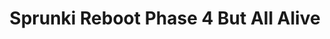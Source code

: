 ---
slug: sprunki-reboot-phase-4-but-all-alive-2371
title: Sprunki Reboot Phase 4 But All Alive
description: "Sprunki Reboot Phase 4 But All Alive is an exciting online game. Play for free directly in your browser!"
icon: /images/popular_mods/Sprunki Reboot Phase 4 But All Alive.png
url: https://wowtbc.net/sprunkin/reboot-phase4-all-alive/index.html
previewImage: /images/popular_mods/Sprunki Reboot Phase 4 But All Alive.png
type: popular mods

# SEO配置
seo:
  title: "Sprunki Reboot Phase 4 But All Alive - Play Free Online Game | Fun Browser Games"
  description: "Sprunki Reboot Phase 4 But All Alive - Play this fun online game for free in your browser. No download required!"
  ogImage: "/images/popular_mods/Sprunki Reboot Phase 4 But All Alive.png"
  keywords: "sprunki-reboot-phase-4-but-all-alive-2371, online game, browser game, free game, popular mods game, play online"

videoUrls:
  - https://www.youtube.com/embed/example1
  - https://www.youtube.com/embed/example2

whyPlay:
  title: "Why Play Sprunki Reboot Phase 4 But All Alive?"
  items:
    - "Immersive Gameplay: Sprunki Reboot Phase 4 But All Alive offers an engaging and immersive gaming experience that will keep you entertained for hours"
    - "Challenging Levels: Test your skills with increasingly difficult challenges and obstacles"
    - "Beautiful Graphics: Enjoy stunning visuals and smooth animations that bring the game world to life"
    - "Regular Updates: New content and features are added regularly to keep the game fresh and exciting"
    - "Free to Play: Experience all the fun without spending a penny"
    - "Community Features: Connect with other players, share strategies, and compete for high scores"
    - "Cross-Platform: Play on any device with a web browser, no downloads required"

features:
  title: "Key Features of Sprunki Reboot Phase 4 But All Alive"
  image: "/images/popular_mods/Sprunki Reboot Phase 4 But All Alive.png"
  items:
    - "Intuitive Controls: Easy to learn controls make Sprunki Reboot Phase 4 But All Alive accessible for players of all skill levels"
    - "Multiple Game Modes: Enjoy various gameplay options that provide different challenges and experiences"
    - "Character Customization: Personalize your gaming experience with unique characters and items"
    - "Achievement System: Complete special tasks to earn rewards and recognition"
    - "Leaderboards: Compete with players worldwide and see who can achieve the highest scores"

characteristics:
  title: "Game Characteristics"
  image: "/images/popular_mods/Sprunki Reboot Phase 4 But All Alive.png"
  items:
    - "Genre: Popular mods game with elements of strategy and skill"
    - "Difficulty: Suitable for both casual gamers and those seeking a challenge"
    - "Play Time: Quick sessions or extended gameplay, depending on your preference"
    - "Art Style: Vibrant and engaging visuals that enhance the gaming experience"
    - "Sound Design: Immersive audio that complements the gameplay perfectly"

info: "Sprunki Reboot Phase 4 But All Alive is an exciting online game that offers players a unique and engaging gaming experience. With its intuitive controls, stunning visuals, and challenging gameplay, Sprunki Reboot Phase 4 But All Alive provides hours of entertainment for players of all ages and skill levels. Whether you're looking for a quick gaming session during a break or an extended play session, Sprunki Reboot Phase 4 But All Alive delivers an immersive experience that will keep you coming back for more. The game features multiple levels of increasing difficulty, ensuring that players are constantly challenged as they progress. With regular updates adding new content and features, Sprunki Reboot Phase 4 But All Alive remains fresh and exciting, providing endless entertainment options for its growing community of players."

howToPlayIntro: "Welcome to Sprunki Reboot Phase 4 But All Alive! This guide will walk you through the basics and help you master the game. Whether you're a beginner or looking to improve your skills, these tips and instructions will enhance your gaming experience."

howToPlaySteps:
  - title: "Getting Started"
    description: "Begin your Sprunki Reboot Phase 4 But All Alive adventure by familiarizing yourself with the controls. Use your keyboard or mouse to navigate through the game interface. The tutorial will guide you through the basic mechanics and help you understand the objectives."
  - title: "Understanding the Objectives"
    description: "In Sprunki Reboot Phase 4 But All Alive, your main goal is to progress through levels by completing specific objectives. Each level presents unique challenges that require different strategies and approaches."
  - title: "Mastering the Controls"
    description: "Practice using the controls to improve your precision and reaction time. Sprunki Reboot Phase 4 But All Alive requires quick reflexes and strategic thinking to overcome obstacles and defeat opponents."
  - title: "Utilizing Power-ups"
    description: "Collect power-ups throughout the game to enhance your abilities and overcome difficult challenges. Each power-up offers unique advantages that can be crucial for success."
  - title: "Developing Strategies"
    description: "As you progress in Sprunki Reboot Phase 4 But All Alive, develop effective strategies for different scenarios. Analyze patterns, anticipate challenges, and adapt your approach to maximize your performance."

faq:
  title: "Frequently Asked Questions about Sprunki Reboot Phase 4 But All Alive"
  items:
    - question: "Is Sprunki Reboot Phase 4 But All Alive free to play?"
      answer: "Yes, Sprunki Reboot Phase 4 But All Alive is completely free to play directly in your web browser. No downloads or purchases are required to enjoy the full game experience."
    - question: "Can I play Sprunki Reboot Phase 4 But All Alive on mobile devices?"
      answer: "Yes, Sprunki Reboot Phase 4 But All Alive is optimized for both desktop and mobile play. You can enjoy the game on any device with a web browser and internet connection."
    - question: "Are there any in-game purchases?"
      answer: "While Sprunki Reboot Phase 4 But All Alive is free to play, there may be optional in-game purchases available for cosmetic items or additional features that don't affect core gameplay."
    - question: "How often is Sprunki Reboot Phase 4 But All Alive updated?"
      answer: "The developers regularly update Sprunki Reboot Phase 4 But All Alive with new content, features, and improvements based on player feedback and game performance."
    - question: "Can I play Sprunki Reboot Phase 4 But All Alive offline?"
      answer: "Currently, Sprunki Reboot Phase 4 But All Alive requires an internet connection to play as it's a browser-based online game."
    - question: "Is Sprunki Reboot Phase 4 But All Alive suitable for children?"
      answer: "Yes, Sprunki Reboot Phase 4 But All Alive is designed to be family-friendly and suitable for players of all ages."
    - question: "How do I report bugs or issues?"
      answer: "If you encounter any problems while playing Sprunki Reboot Phase 4 But All Alive, you can report them through the game's support page or contact the developers directly through their website."
    - question: "Still Have Questions?"
      answer: "If you have additional questions about Sprunki Reboot Phase 4 But All Alive that aren't covered in this FAQ, please visit our support center or contact our customer service team for assistance."
---